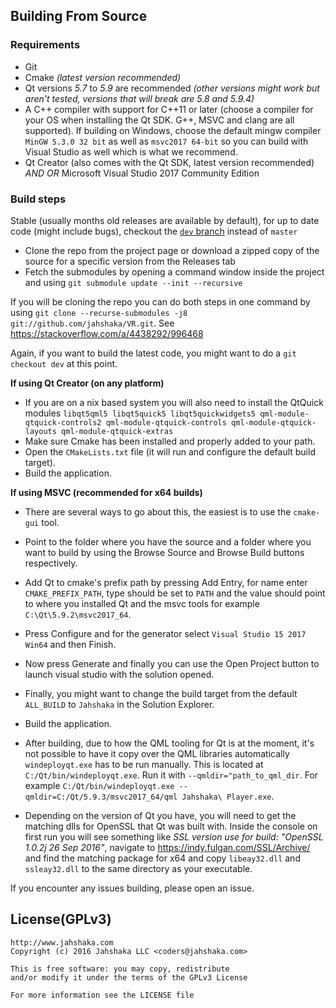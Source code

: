 ## Building From Source

### Requirements
- Git
- Cmake *(latest version recommended)*
- Qt versions *5.7* to *5.9* are recommended *(other versions might work but aren't tested, versions that will break are 5.8 and 5.9.4)*
- A C++ compiler with support for C++11 or later (choose a compiler for your OS when installing the Qt SDK. G++, MSVC and clang are all supported). If building on Windows, choose the default mingw compiler `MinGW 5.3.0 32 bit` as well as `msvc2017 64-bit` so you can build with Visual Studio as well which is what we recommend.
- Qt Creator (also comes with the Qt SDK, latest version recommended) *AND OR* Microsoft Visual Studio 2017 Community Edition

### Build steps
Stable (usually months old releases are available by default), for up to date code (might include bugs), checkout the [`dev` branch](https://github.com/jahshaka/VR/tree/dev) instead of `master`

- Clone the repo from the project page or download a zipped copy of the source for a specific version from the Releases tab
- Fetch the submodules by opening a command window inside the project and using `git submodule update --init --recursive`

If you will be cloning the repo you can do both steps in one command by using `git clone --recurse-submodules -j8 git://github.com/jahshaka/VR.git`. See https://stackoverflow.com/a/4438292/996468

Again, if you want to build the latest code, you might want to do a `git checkout dev` at this point.

**If using Qt Creator (on any platform)**
- If you are on a nix based system you will also need to install the QtQuick modules `libqt5qml5 libqt5quick5 libqt5quickwidgets5 qml-module-qtquick-controls2 qml-module-qtquick-controls qml-module-qtquick-layouts qml-module-qtquick-extras` 
- Make sure Cmake has been installed and properly added to your path.
- Open the `CMakeLists.txt` file (it will run and configure the default build target).
- Build the application.

**If using MSVC (recommended for x64 builds)**
- There are several ways to go about this, the easiest is to use the `cmake-gui` tool.
- Point to the folder where you have the source and a folder where you want to build by using the Browse Source and Browse Build buttons respectively.
- Add Qt to cmake's prefix path by pressing Add Entry, for name enter `CMAKE_PREFIX_PATH`, type should be set to `PATH` and the value should point to where you installed Qt and the msvc tools for example `C:\Qt\5.9.2\msvc2017_64`.
- Press Configure and for the generator select `Visual Studio 15 2017 Win64` and then Finish.
- Now press Generate and finally you can use the Open Project button to launch visual studio with the solution opened.
- Finally, you might want to change the build target from the default `ALL_BUILD` to `Jahshaka` in the Solution Explorer.
- Build the application.

- After building, due to how the QML tooling for Qt is at the moment, it's not possible to have it copy over the QML libraries automatically `windeployqt.exe` has to be run manually. This is located at `C:/Qt/bin/windeployqt.exe`. Run it with `--qmldir="path_to_qml_dir`. For example `C:/Qt/bin/windeployqt.exe --qmldir=C:/Qt/5.9.3/msvc2017_64/qml Jahshaka\ Player.exe`.
- Depending on the version of Qt you have, you will need to get the matching dlls for OpenSSL that Qt was built with. Inside the console on first run you will see something like *SSL version use for build:  "OpenSSL 1.0.2j  26 Sep 2016"*, navigate to https://indy.fulgan.com/SSL/Archive/ and find the matching package for x64 and copy `libeay32.dll` and `ssleay32.dll` to the same directory as your executable.

If you encounter any issues building, please open an issue.

## License(GPLv3)
    http://www.jahshaka.com
    Copyright (c) 2016 Jahshaka LLC <coders@jahshaka.com>

    This is free software: you may copy, redistribute
    and/or modify it under the terms of the GPLv3 License

    For more information see the LICENSE file